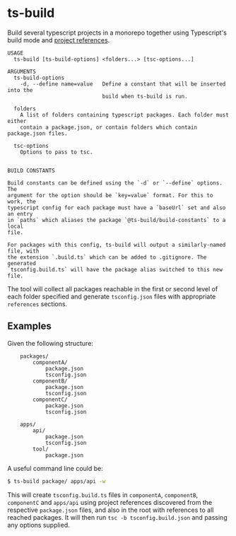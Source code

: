 # ts-build

Build several typescript projects in a monorepo together using Typescript's build mode and [project references](https://www.typescriptlang.org/docs/handbook/project-references.html).

```
USAGE
  ts-build [ts-build-options] <folders...> [tsc-options...]

ARGUMENTS
  ts-build-options
    -d, --define name=value   Define a constant that will be inserted into the
                              build when ts-build is run.

  folders
    A list of folders containing typescript packages. Each folder must either
    contain a package.json, or contain folders which contain package.json files.

  tsc-options
    Options to pass to tsc.


BUILD CONSTANTS

Build constants can be defined using the `-d` or `--define` options. The
argument for the option should be `key=value` format. For this to work, the
typescript config for each package must have a `baseUrl` set and also an entry
in `paths` which aliases the package `@ts-build/build-constants` to a local
file.

For packages with this config, ts-build will output a similarly-named file, with
the extension `.build.ts` which can be added to .gitignore. The generated
`tsconfig.build.ts` will have the package alias switched to this new file.
```

The tool will collect all packages reachable in the first or second level of each folder specified and generate `tsconfig.json` files with appropriate `references` sections.

## Examples

Given the following structure:

```
    packages/
        componentA/
            package.json
            tsconfig.json
        componentB/
            package.json
            tsconfig.json
        componentC/
            package.json
            tsconfig.json

    apps/
        api/
            package.json
            tsconfig.json
        tool/
            package.json
```

A useful command line could be:

```bash
$ ts-build package/ apps/api -w
```

This will create `tsconfig.build.ts` files in `componentA`, `componentB`, `componentC` and `apps/api` using project references discovered from the respective `package.json` files, and also in the root with references to all reached packages. It will then run `tsc -b tsconfig.build.json` and passing any options supplied.
